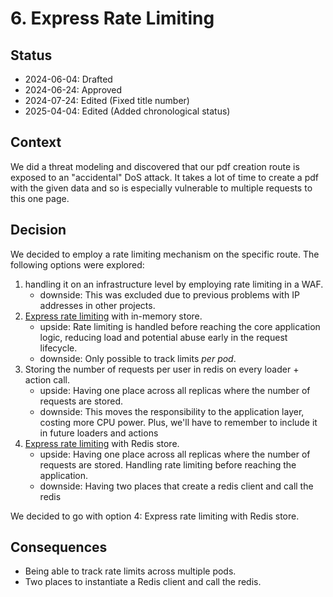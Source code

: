 # 6. Express Rate Limiting

## Status

- 2024-06-04: Drafted
- 2024-06-24: Approved
- 2024-07-24: Edited (Fixed title number)
- 2025-04-04: Edited (Added chronological status)

## Context

We did a threat modeling and discovered that our pdf creation route is exposed to an "accidental" DoS attack.
It takes a lot of time to create a pdf with the given data and so is especially vulnerable to multiple requests to this one page.

## Decision

We decided to employ a rate limiting mechanism on the specific route.
The following options were explored:

1. handling it on an infrastructure level by employing rate limiting in a WAF.
   - downside: This was excluded due to previous problems with IP addresses in other projects.
2. [Express rate limiting](https://express-rate-limit.mintlify.app/overview) with in-memory store.
   - upside: Rate limiting is handled before reaching the core application logic, reducing load and potential abuse early in the request lifecycle.
   - downside: Only possible to track limits _per pod_.
3. Storing the number of requests per user in redis on every loader + action call.
   - upside: Having one place across all replicas where the number of requests are stored.
   - downside: This moves the responsibility to the application layer, costing more CPU power. Plus, we'll have to remember to include it in future loaders and actions
4. [Express rate limiting](https://express-rate-limit.mintlify.app/overview) with Redis store.
   - upside: Having one place across all replicas where the number of requests are stored. Handling rate limiting before reaching the application.
   - downside: Having two places that create a redis client and call the redis

We decided to go with option 4: Express rate limiting with Redis store.

## Consequences

- Being able to track rate limits across multiple pods.
- Two places to instantiate a Redis client and call the redis.
